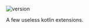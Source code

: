 ![version](https://img.shields.io/static/v1?label=version&message=0.3&labelColor=212121&color=2962ff&style=flat)

A few useless kotlin extensions.
